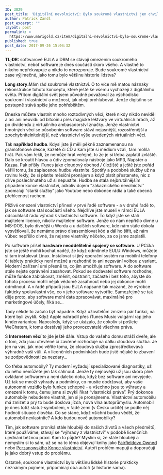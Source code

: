 ```yaml
---
ID: 3829
post_title: 'Digitální nevolnictví: Bylo soukromé vlastnictví jen chvilkový přelud?'
author: Patrick Zandl
post_excerpt: ""
layout: post
permalink: >
  https://www.marigold.cz/item/digitalni-nevolnictvi-bylo-soukrome-vlastnictvi-jen-chvilkovy-prelud
published: true
post_date: 2017-09-26 15:04:32
---
```

<strong>TL;DR:</strong> softwarové EULA a DRM se stávají omezením soukromého vlastnictví, neboť software je dnes součástí skoro všeho. A vlastně to nikoho nepřekvapuje a nikdo to nerozporuje. Bude soukromé vlastnictví zase výjimečné, jako tomu bylo většinu historie lidstva?

<!--more-->

<strong>Long story:</strong>Mám rád soukromé vlastnictví. O to více mě matou náznaky rekonstrukce tohoto konceptu, které ještě ke všemu vycházejí z digitálního světa. Přitom digitální svět jsem původně považoval za východisko soukromí i vlastnictví a možnost, jak obojí prohlubovat. Jenže digitálno se postupně stává spíše jeho pohřebištěm.

Dneska můžete vlastnit mnoho roztodivných věcí, které nikdy nikdo neviděl a asi ani neuvidí: od bitcoinu přes magické lektvary ve virtuálních hrách, až po dividendu z virtuálního ambasadorství značky. Jenže vlastnictví hmotných věcí se působením software stává nejasnější, rozostřenější a zpochybnitelnitelnější, než vlastnictví výše uvedených virtuálních věcí.

Tak <strong>například hudba</strong>. Kdysi jste ji měli pěkně zaznamenanou na gramofonové desce, kazetě či CD a kam jste si médium vzali, tam mohla hrát. Pak vám řekli, že nemůže hrát veřejně, to že je si třeba zaplatit zvláště. Dalo se kroutit hlavou a údiv zpomalovaly nástroje jako MP3, Napster a Kazaa. Pak přišly iTunes jako cloudový obchod / úložiště a ještě jste pořád věřili tomu, že zaplacenou hudbu vlastníte. Spotify a podobné služby už na rovinu řekly, že si platíte měsíční pronájem a když platit přestanete, nic z dříve poslechnutého už si nepustíte. Hudba se stala nejbrutálnějším případem konce vlastnictví, ačkoliv dojem “zákaznického nevolnictví” zpomalují “starší služby” jako Youtube nebo dokonce rádia a také obecná přehlcenost ruchem.

Pliživé omezení vlastnictví přinesl v prvé řadě software - a v druhé řadě to, jak se software stal součástí všeho. Nejdříve jste museli v rámci EULA odsouhlasit řadu výhrad k vlastnictví software. To když jste se stali majitelem licence, nikoliv majitelem software. Jenže co nám nepřišlo divné u MS-DOS, bylo divnější u Wordu a u dalších software, kde nám stále dokola vysvětlovali, že nemáme právo disasemblovat kód a dál ho šířit, až nám vůbec nepřišlo divné, že nejsme vlastníky něčeho, za co jsme zaplatili.

Po software přišel <strong>hardware neoddělitelně spojený se software</strong>. U PCčka jste se ještě mohli kochat nadějí, že když odmítnete EULU Windows, můžete si tam instalovat Linux. Instalovat si jiný operační systém na mobilní telefony či tablety prakticky není možné a rozhodně to ani nezavání volbou z variant. Moderní zařízení umí přesně to, co jim umožňuje software. A do software stále nejste oprávněni zasahovat. Pokud se dodavatel software rozhodne, může funkce zablokovat, změnit, odstranit, začasté i bez toho, abyste do tohoto procesu mohli nějak vědomě zasáhnout nebo jej dokonce mohli odmítnout. A v řadě případů jsou EULA napsané tak mazaně, že výrobce fakticky spoluvlastní vše, co v jeho software vytvoříte. Samozřejmě se tak děje proto, aby software mohl data zpracovávat, maximálně pro marketingové účely, říká se…

Tady někde to začalo být nápadné. Když uživatelům zmizelo pár funkcí, na které byli zvyklí. Když Apple nahradil přes iTunes Music vulgární rap jeho kindervariantou. Naposledy, když se ukázalo, že cokoliv si pošlete WeChatem, k tomu dostávají jeho provozovatelé všechna práva.

S <strong>Internetem věcí</strong> to jde ještě dále. Vstup do vašeho domu stráží dveře, ale o tom, zda jsou otevřené či zavřené rozhoduje na dálku cloudová služba. Je jen na vás, jak moc věříte tomu, že cloudová služba zprostředkovává výhradně vaši vůli. A v licenčních podmínkách bude jistě nějaké to zbavení se zodpovědnosti za nezdary…

Co třeba automobily? Ty moderní vyžadují specializované diagnostiky, už do něho nemůžete jen tak sáhnout. Jenže ty nejnovější už jsou skoro plně ovládané softwarem a není daleko doba, když bez software ani nevyjede. Už tak se množí výhrady a podmínky, co musíte dodržovat, aby vaše autonomní vozidlo bylo funkce schopné - a všechno jsou to výhrady a omezení k tomu, čemu jsme si zvykli říkat “vlastnická práva”. Prý dokonce automobily nebudeme vlastnit, jen si je pronajmeme. Vlastnictví automobilu má zmizet a prý to bude doslova jízda, nová vlna autoprůmyslu. Automobil je dnes totiž statut-symbolem, v řadě zemí (v Česku určitě) se podle něj hodnotí situace člověka. Co se stane, když všichni budou vědět, že automobil nevlastníte? A kdo budou nově automobilky?

Tím, jak software proniká stále hlouběji do našich životů a všech předmětů, které používáme, stávají se “výhrady z vlastnictví” v podobě licenčních ujednání běžnou praxí. Kam to půjde? Myslím si, že stále hlouběji a nemyslím si to sám, už se na to téma objevují knihy jako <a href="https://www.amazon.com/Owned-Property-Privacy-Digital-Serfdom-ebook/dp/B0725ZHQWQ/">Fairfieldovo Owned</a> nebo <a href="https://www.amazon.com/End-Ownership-Personal-Property-Information-ebook/dp/B01MFFNYC4/">Perzanowskiho Konec vlastnictví</a>. Autoři problém mapují a doporučuji je jako dobrý vstup do problému.

Ostatně, soukromé vlastnictví bylo většinu lidské historie prakticky neznámým pojmem, připomínají oba autoři (a historie sama).